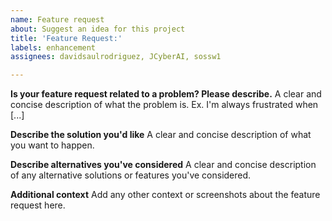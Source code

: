 ```yaml
---
name: Feature request
about: Suggest an idea for this project
title: 'Feature Request:'
labels: enhancement
assignees: davidsaulrodriguez, JCyberAI, sossw1

---
```


**Is your feature request related to a problem? Please describe.**
A clear and concise description of what the problem is. Ex. I'm always frustrated when [...]

**Describe the solution you'd like**
A clear and concise description of what you want to happen.

**Describe alternatives you've considered**
A clear and concise description of any alternative solutions or features you've considered.

**Additional context**
Add any other context or screenshots about the feature request here.